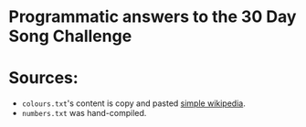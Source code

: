 # Programmatic answers to the 30 Day Song Challenge

# Sources:

- `colours.txt`'s content is copy and pasted [simple wikipedia](https://simple.wikipedia.org/wiki/List_of_colors).
- `numbers.txt` was hand-compiled.
